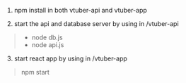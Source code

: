 1. npm install in both vtuber-api and vtuber-app

2. start the api and database server by using in /vtuber-api
  >- node db.js
  >- node api.js

3. start react app by using in /vtuber-app
  >npm start